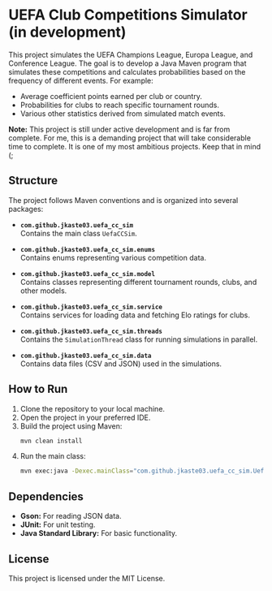 # UEFA Club Competitions Simulator (in development)

This project simulates the UEFA Champions League, Europa League, and Conference League. The goal is to develop a Java Maven program that simulates these competitions and calculates probabilities based on the frequency of different events. For example:

- Average coefficient points earned per club or country.
- Probabilities for clubs to reach specific tournament rounds.
- Various other statistics derived from simulated match events.

**Note:** This project is still under active development and is far from complete. For me, this is a demanding project that will take considerable time to complete. It is one of my most ambitious projects. Keep that in mind (;

## Structure

The project follows Maven conventions and is organized into several packages:

- **`com.github.jkaste03.uefa_cc_sim`**  
  Contains the main class `UefaCCSim`.

- **`com.github.jkaste03.uefa_cc_sim.enums`**  
  Contains enums representing various competition data.

- **`com.github.jkaste03.uefa_cc_sim.model`**  
  Contains classes representing different tournament rounds, clubs, and other models.

- **`com.github.jkaste03.uefa_cc_sim.service`**  
  Contains services for loading data and fetching Elo ratings for clubs.

- **`com.github.jkaste03.uefa_cc_sim.threads`**  
  Contains the `SimulationThread` class for running simulations in parallel.

- **`com.github.jkaste03.uefa_cc_sim.data`**  
  Contains data files (CSV and JSON) used in the simulations.

## How to Run

1. Clone the repository to your local machine.
2. Open the project in your preferred IDE.
3. Build the project using Maven:
   ```bash
   mvn clean install
   ```
4. Run the main class:
   ```bash
   mvn exec:java -Dexec.mainClass="com.github.jkaste03.uefa_cc_sim.UefaCCSim"
   ```

## Dependencies

- **Gson:** For reading JSON data.
- **JUnit:** For unit testing.
- **Java Standard Library:** For basic functionality.

## License

This project is licensed under the MIT License.
